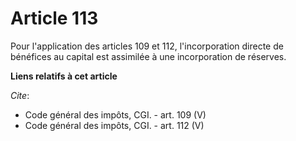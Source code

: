 # Article 113

Pour l'application des articles 109 et 112, l'incorporation directe de bénéfices au capital est assimilée à une incorporation
de réserves.

**Liens relatifs à cet article**

_Cite_:

  - Code général des impôts, CGI. - art. 109 (V)
  - Code général des impôts, CGI. - art. 112 (V)
